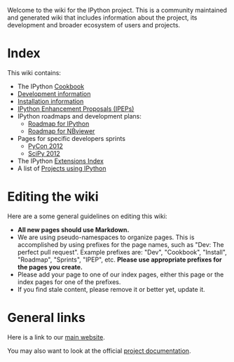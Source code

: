 Welcome to the wiki for the IPython project. This is a community maintained and generated wiki that includes information about the project, its development and broader ecosystem of users and projects.

# Index

This wiki contains:

* The IPython [Cookbook](wiki/Cookbook:-Index)
* [Development information](wiki/Dev:-Index)
* [Installation information](wiki/Install:-Index)
* [IPython Enhancement Proposals (IPEPs)](wiki/IPEPs:-IPython-Enhancement-Proposals)
* IPython roadmaps and development plans:
  - [Roadmap for IPython](wiki/Roadmap:-IPython)
  - [Roadmap for NBviewer](wiki/Roadmap:-NBviewer)
* Pages for specific developers sprints
  - [PyCon 2012](wiki/Sprints:-PyCon2012)
  - [SciPy 2012](wiki/Sprints:-SciPy2012)
* The IPython [Extensions Index](wiki/Extensions-Index)
* A list of [Projects using IPython](wiki/Projects-using-IPython)

# Editing the wiki

Here are a some general guidelines on editing this wiki:

* **All new pages should use Markdown.**
* We are using pseudo-namespaces to organize pages.  This is accomplished by using prefixes for the page names, such as "Dev: The perfect pull request". Example prefixes are: "Dev", "Cookbook", "Install", "Roadmap", "Sprints", "IPEP", etc. **Please use appropriate prefixes for the pages you create.**
* Please add your page to one of our index pages, either this page or the index pages for one of the prefixes.
* If you find stale content, please remove it or better yet, update it.

# General links

Here is a link to our [main website](http://ipython.org).

You may also want to look at the official [project documentation](http://ipython.org/documentation.html).

